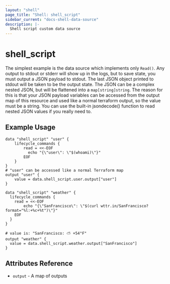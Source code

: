 ```yaml
---
layout: "shell"
page_title: "Shell: shell_script"
sidebar_current: "docs-shell-data-source"
description: |-
  Shell script custom data source
---
```


# shell_script

The simplest example is the data source which implements only `Read()`. Any output to stdout or stderr will show up in the logs, but to save state, you must output a JSON payload to stdout. The last JSON object printed to stdout will be taken to be the output state. The JSON can be a complex nested JSON, but will be flattened into a `map[string]string`. The reason for this is that your JSON payload variables can be accessed from the output map of this resource and used like a normal terraform output, so the value must be a string. You can use the built-in jsondecode() function to read nested JSON values if you really need to.

## Example Usage

```hcl
data "shell_script" "user" {
	lifecycle_commands {
		read = <<-EOF
		  echo "{\"user\": \"$(whoami)\"}"
		EOF
	}
}
# "user" can be accessed like a normal Terraform map
output "user" {
	value = data.shell_script.user.output["user"]
}

data "shell_script" "weather" {
  lifecycle_commands {
    read = <<-EOF
        echo "{\"SanFrancisco\": \"$(curl wttr.in/SanFrancisco?format="%l:+%c+%t")\"}"
    EOF
  }
}

# value is: "SanFrancisco: ⛅️ +54°F"
output "weather" {
  value = data.shell_script.weather.output["SanFrancisco"]
}
```

## Attributes Reference

* `output` - A map of outputs
